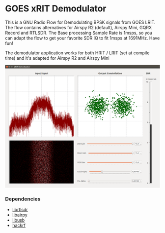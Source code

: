 GOES xRIT Demodulator
=========================================

This is a GNU Radio Flow for Demodulating BPSK signals from GOES LRIT. 
The flow contains alternatives for Airspy R2 (default), Airspy Mini, GQRX Record and RTLSDR. 
The Base processing Sample Rate is 1msps, so you can adapt the flow to get your favorite SDR IQ to fit 1msps at 1691MHz. Have fun!

The demodulator application works for both HRIT / LRIT (set at compile time) and it's adapted for Airspy R2 and Airspy Mini

![Screenshot](demodulator.png)

### Dependencies

* [librtlsdr](https://github.com/librtlsdr/librtlsdr)
* [libairpy](https://github.com/airspy/airspyone_host/tree/master/libairspy)
* [libusb](https://github.com/libusb/libusb)
* [hackrf](https://github.com/mossmann/hackrf/tree/master/host)
